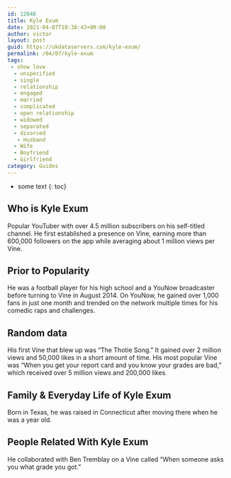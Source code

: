 ```yaml
---
id: 12048
title: Kyle Exum
date: 2021-04-07T10:38:43+00:00
author: victor
layout: post
guid: https://ukdataservers.com/kyle-exum/
permalink: /04/07/kyle-exum
tags:
 - show love
  - unspecified
  - single
  - relationship
  - engaged
  - married
  - complicated
  - open relationship
  - widowed
  - separated
  - divorced
   - Husband
  - Wife
  - Boyfriend
  - Girlfriend
category: Guides
---
```


* some text
{: toc}


## Who is Kyle Exum



Popular YouTuber with over 4.5 million subscribers on his self-titled channel. He first established a presence on Vine, earning more than 600,000 followers on the app while averaging about 1 million views per Vine.

                
                
                
## Prior to Popularity



He was a football player for his high school and a YouNow broadcaster before turning to Vine in August 2014. On YouNow, he gained over 1,000 fans in just one month and trended on the network multiple times for his comedic raps and challenges.

                
                
                
## Random data



His first Vine that blew up was &#8220;The Thotie Song.&#8221; It gained over 2 million views and 50,000 likes in a short amount of time. His most popular Vine was &#8220;When you get your report card and you know your grades are bad,&#8221; which received over 5 million views and 200,000 likes.

                
                
                
## Family & Everyday Life of Kyle Exum



Born in Texas, he was raised in Connecticut after moving there when he was a year old.

                
                
                
## People Related With Kyle Exum



He collaborated with Ben Tremblay on a Vine called &#8220;When someone asks you what grade you got.&#8221;

                
              
            
          
          
          